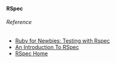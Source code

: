 #### RSpec
###### Reference
 - [Ruby for Newbies: Testing with Rspec](http://code.tutsplus.com/tutorials/ruby-for-newbies-testing-with-rspec--net-21297)
 - [An Introduction To RSpec](http://blog.teamtreehouse.com/an-introduction-to-rspec)
 - [RSpec Home](http://www.rspec.info/)